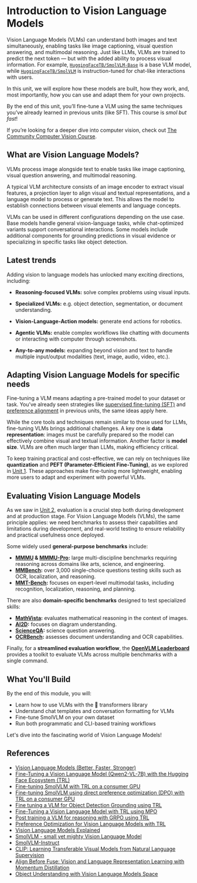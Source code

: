 # Introduction to Vision Language Models

Vision Language Models (VLMs) can understand both images and text simultaneously, enabling tasks like image captioning, visual question answering, and multimodal reasoning. Just like LLMs, VLMs are trained to predict the next token — but with the added ability to process visual information. For example, [`HuggingFaceTB/SmolVLM-Base`](https://huggingface.co/HuggingFaceTB/SmolVLM-Base) is a base VLM model, while [`HuggingFaceTB/SmolVLM`](https://huggingface.co/HuggingFaceTB/SmolVLM) is instruction-tuned for chat-like interactions with users.

In this unit, we will explore how these models are built, how they work, and, most importantly, how you can use and adapt them for your own projects.

<Tip>

By the end of this unit, you’ll fine-tune a VLM using the same techniques you’ve already learned in previous units (like SFT). This course is *smol but fast*!

If you’re looking for a deeper dive into computer vision, check out [The Community Computer Vision Course](https://huggingface.co/learn/computer-vision-course).  

</Tip>

## What are Vision Language Models?

VLMs process image alongside text to enable tasks like image captioning, visual question answering, and multimodal reasoning.  

A typical VLM architecture consists of an image encoder to extract visual features, a projection layer to align visual and textual representations, and a language model to process or generate text. This allows the model to establish connections between visual elements and language concepts.

VLMs can be used in different configurations depending on the use case. Base models handle general vision-language tasks, while chat-optimized variants support conversational interactions. Some models include additional components for grounding predictions in visual evidence or specializing in specific tasks like object detection.

## Latest trends

Adding vision to language models has unlocked many exciting directions, including:

- **Reasoning-focused VLMs:** solve complex problems using visual inputs.
- **Specialized VLMs:** e.g. object detection, segmentation, or document understanding.
- **Vision-Language-Action models:** generate end actions for robotics.

- **Agentic VLMs:** enable complex workflows like chatting with documents or interacting with computer through screenshots.
- **Any-to-any models:** expanding beyond vision and text to handle multiple input/output modalities (text, image, audio, video, etc.).

## Adapting Vision Language Models for specific needs

Fine-tuning a VLM means adapting a pre-trained model to your dataset or task. You’ve already seen strategies like [supervised fine-tuning (SFT)](../unit1/1) and [preference alignment](../unit2/1) in previous units, the same ideas apply here.

While the core tools and techniques remain similar to those used for LLMs, fine-tuning VLMs brings additional challenges. A key one is **data representation**: images must be carefully prepared so the model can effectively combine visual and textual information. Another factor is **model size**. VLMs are often much larger than LLMs, making efficiency critical.  

To keep training practical and cost-effective, we can rely on techniques like **quantization** and **PEFT (Parameter-Efficient Fine-Tuning)**, as we explored in [Unit 1](../unit1/3a). These approaches make fine-tuning more lightweight, enabling more users to adapt and experiment with powerful VLMs.

## Evaluating Vision Language Models

As we saw in [Unit 2](../unit2/1), evaluation is a crucial step both during development and at production stage.
For Vision Language Models (VLMs), the same principle applies: we need benchmarks to assess their capabilities and limitations during development, and real-world testing to ensure reliability and practical usefulness once deployed.

Some widely used **general-purpose benchmarks** include:

- **[MMMU](https://huggingface.co/datasets/MMMU/MMMU) & [MMMU-Pro](https://huggingface.co/datasets/MMMU/MMMU_Pro):** large multi-discipline benchmarks requiring reasoning across domains like arts, science, and engineering.
- **[MMBench](https://huggingface.co/spaces/opencompass/MMBench):** over 3,000 single-choice questions testing skills such as OCR, localization, and reasoning.
- **[MMT-Bench](https://huggingface.co/datasets/OpenGVLab/MMT-Bench):** focuses on expert-level multimodal tasks, including recognition, localization, reasoning, and planning.

There are also **domain-specific benchmarks** designed to test specialized skills:

- **[MathVista](https://huggingface.co/datasets/AI4Math/MathVista):** evaluates mathematical reasoning in the context of images.
- **[AI2D](https://huggingface.co/datasets/lmms-lab/ai2d):** focuses on diagram understanding.
- **[ScienceQA](https://huggingface.co/datasets/derek-thomas/ScienceQA):** science question answering.
- **[OCRBench](https://huggingface.co/datasets/ling99/OCRBench_v2):** assesses document understanding and OCR capabilities.

Finally, for a **streamlined evaluation workflow**, the **[OpenVLM Leaderboard](https://huggingface.co/spaces/opencompass/open_vlm_leaderboard)** provides a toolkit to evaluate VLMs across multiple benchmarks with a single command.

## What You'll Build

By the end of this module, you will:

- Learn how to use VLMs with the 🤗 transformers library
- Understand chat templates and conversation formatting for VLMs
- Fine-tune SmolVLM on your own dataset
- Run both programmatic and CLI-based training workflows

Let's dive into the fascinating world of Vision Language Models!

## References

- [Vision Language Models (Better, Faster, Stronger)](https://huggingface.co/blog/vlms-2025)
- [Fine-Tuning a Vision Language Model (Qwen2-VL-7B) with the Hugging Face Ecosystem (TRL)](https://huggingface.co/learn/cookbook/fine_tuning_vlm_trl)
- [Fine-tuning SmolVLM with TRL on a consumer GPU](https://huggingface.co/learn/cookbook/fine_tuning_smol_vlm_sft_trl)  
- [Fine-tuning SmolVLM using direct preference optimization (DPO) with TRL on a consumer GPU](https://huggingface.co/learn/cookbook/fine_tuning_vlm_dpo_smolvlm_instruct)
- [Fine tuning a VLM for Object Detection Grounding using TRL](https://huggingface.co/learn/cookbook/fine_tuning_vlm_object_detection_grounding)
- [Fine-Tuning a Vision Language Model with TRL using MPO](https://huggingface.co/learn/cookbook/fine_tuning_vlm_mpo)
- [Post training a VLM for reasoning with GRPO using TRL](https://huggingface.co/learn/cookbook/fine_tuning_vlm_grpo_trl)
- [Preference Optimization for Vision Language Models with TRL](https://huggingface.co/blog/dpo_vlm)
- [Vision Language Models Explained](https://huggingface.co/blog/vlms)
- [SmolVLM - small yet mighty Vision Language Model](https://huggingface.co/blog/smolvlm)  
- [SmolVLM-Instruct](https://huggingface.co/HuggingFaceTB/SmolVLM-Instruct)
- [CLIP: Learning Transferable Visual Models from Natural Language Supervision](https://arxiv.org/abs/2103.00020)  
- [Align Before Fuse: Vision and Language Representation Learning with Momentum Distillation](https://arxiv.org/abs/2107.07651)  
- [Object Understanding with Vision Language Models Space](https://huggingface.co/spaces/sergiopaniego/vlm_object_understanding)